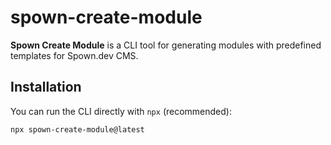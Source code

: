 # spown-create-module

**Spown Create Module** is a CLI tool for generating modules with predefined templates for Spown.dev CMS.

## Installation

You can run the CLI directly with `npx` (recommended):

```bash
npx spown-create-module@latest
